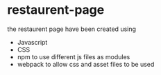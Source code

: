 # restaurent-page

the restaurent page have been created using

- Javascript
- CSS
- npm to use different js files as modules
- webpack to allow css and asset files to be used
